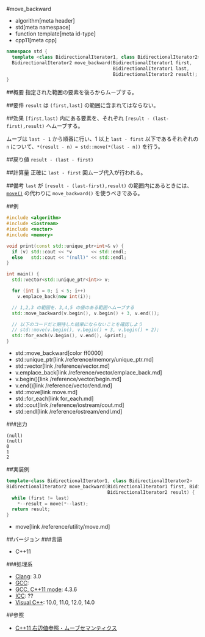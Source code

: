 #move_backward
* algorithm[meta header]
* std[meta namespace]
* function template[meta id-type]
* cpp11[meta cpp]

```cpp
namespace std {
  template <class BidirectionalIterator1, class BidirectionalIterator2>
  BidirectionalIterator2 move_backward(BidirectionalIterator1 first,
                                       BidirectionalIterator1 last,
                                       BidirectionalIterator2 result);
}
```

##概要
指定された範囲の要素を後ろからムーブする。


##要件
`result` は `(first,last]` の範囲に含まれてはならない。


##効果
`[first,last)` 内にある要素を、それぞれ `[result - (last-first),result)` へムーブする。

ムーブは `last - 1` から順番に行い、1 以上 `last - first` 以下であるそれぞれの `n` について、`*(result - n) = std::move(*(last - n))` を行う。


##戻り値
`result - (last - first)`


##計算量
正確に `last - first` 回ムーブ代入が行われる。


##備考
`last` が `[result - (last-first),result)` の範囲内にあるときには、[`move()`](/reference/algorithm/move.md) の代わりに `move_backward()` を使うべきである。


##例
```cpp
#include <algorithm>
#include <iostream>
#include <vector>
#include <memory>

void print(const std::unique_ptr<int>& v) {
  if (v) std::cout << *v       << std::endl;
  else   std::cout << "(null)" << std::endl;
}

int main() {
  std::vector<std::unique_ptr<int>> v;

  for (int i = 0; i < 5; i++)
    v.emplace_back(new int(i));

  // 1,2,3 の範囲を、3,4,5 の値のある範囲へムーブする
  std::move_backward(v.begin(), v.begin() + 3, v.end());

  // 以下のコードだと期待した結果にならないことを確認しよう
  // std::move(v.begin(), v.begin() + 3, v.begin() + 2);
  std::for_each(v.begin(), v.end(), &print);
}
```
* std::move_backward[color ff0000]
* std::unique_ptr[link /reference/memory/unique_ptr.md]
* std::vector[link /reference/vector.md]
* v.emplace_back[link /reference/vector/emplace_back.md]
* v.begin()[link /reference/vector/begin.md]
* v.end()[link /reference/vector/end.md]
* std::move[link move.md]
* std::for_each[link for_each.md]
* std::cout[link /reference/iostream/cout.md]
* std::endl[link /reference/ostream/endl.md]

###出力
```
(null)
(null)
0
1
2
```


##実装例
```cpp
template<class BidirectionalIterator1, class BidirectionalIterator2>
BidirectionalIterator2 move_backward(BidirectionalIterator1 first, BidirectionalIterator1 last,
                                     BidirectionalIterator2 result) {
  while (first != last)
    *--result = move(*--last);
  return result;
}
```
* move[link /reference/utility/move.md]


##バージョン
###言語
- C++11


###処理系
- [Clang](/implementation.md#clang): 3.0
- [GCC](/implementation.md#gcc): 
- [GCC, C++11 mode](/implementation.md#gcc): 4.3.6
- [ICC](/implementation.md#icc): ??
- [Visual C++](/implementation.md#visual_cpp): 10.0, 11.0, 12.0, 14.0


##参照
- [C++11 右辺値参照・ムーブセマンティクス](/lang/cpp11/rvalue_ref_and_move_semantics.md)

